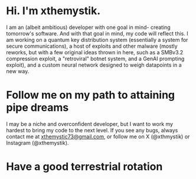 # Hi. I'm xthemystik.

I am an (albeit ambitious) developer with one goal in mind- creating tomorrow's software. And with that goal in mind, my code will reflect this. I am working on a quantum key distribution system (essentially a system for secure communications), a host of exploits and other malware (mostly reworks, but with a few original ideas thrown in here, such as a SMBv3.2 compression exploit, a "retroviral" botnet system, and a GenAI prompting exploit), and a custom neural network designed to weigh datapoints in a new way. 

# Follow me on my path to attaining pipe dreams

I may be a niche and overconfident developer, but I want to work my hardest to bring my code to the next level. If you see any bugs, always contact me at xthemystic73@gmail.com, or follow me on X (@xthmystik) or Instagram (@xthemystik).

# Have a good terrestrial rotation




